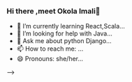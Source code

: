### Hi there ,meet Okola Imali👋
- 🌱 I’m currently learning React,Scala...
- 🤔 I’m looking for help with Java...
- 💬 Ask me about python Django...
- 📫 How to reach me: ...
- 😄 Pronouns: she/her...

-->
